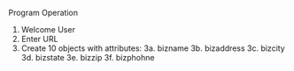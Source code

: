 Program Operation

1. Welcome User
2. Enter URL
3. Create 10 objects with attributes:
     3a. bizname
     3b. bizaddress
     3c. bizcity
     3d. bizstate
     3e. bizzip
     3f. bizphohne
 
